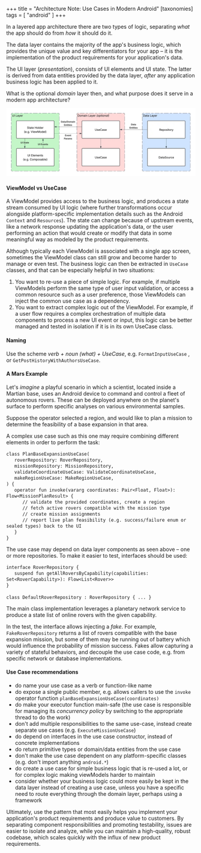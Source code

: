 +++
title = "Architecture Note: Use Cases in Modern Android"
[taxonomies]
tags = [ "android" ]
+++

In a layered app architecture there are two types of logic, separating _what_ the app should do from _how_ it should do it.

The data layer contains the majority of the app's business logic, which provides the unique value and key differentiators for your app – it is the implementation of the product requirements for your application's data.

The UI layer (_presentation_), consists of UI elements and UI state. The latter is derived from data entities provided by the data layer, _after_ any application business logic has been applied to it.

What is the optional _domain_ layer then, and what purpose does it serve in a modern app architecture?


<img src="/img/2025-08-24-android-architecture-use-cases.webp" />

#### ViewModel vs UseCase

A ViewModel provides access to the business logic, and produces a state stream consumed by UI logic (where further transformations occur alongside platform-specific implementation details such as the Android `Context` and `Resources`). The state can change because of upstream events, like a network response updating the application's data, or the user performing an action that would create or modify that data in some meaningful way as modeled by the product requirements. 

Although typically each ViewModel is associated with a single app screen, sometimes the ViewModel class can still grow and become harder to manage or even test. The business logic can then be extracted in `UseCase` classes, and that can be especially helpful in two situations:
1. You want to re-use a piece of simple logic.
   For example, if multiple ViewModels perform the same type of user input validation, or access a common resource such as a user preference, those ViewModels can inject the common use case as a dependency.
2. You want to extract complex logic out of the ViewModel.
   For example, if a user flow requires a complex orchestration of multiple data components to process a new UI event or input, this logic can be better managed and tested in isolation if it is in its own UseCase class.

#### Naming
Use the scheme _verb + noun (what) + UseCase_, e.g. `FormatInputUseCase` , or `GetPostHistoryWithAuthorsUseCase`.

#### A Mars Example
Let's _imagine_ a playful scenario in which a scientist, located inside a Martian base, uses an Android device to command and control a fleet of autonomous rovers. These can be deployed anywhere on the planet's surface to perform specific analyses on various environmental samples.

Suppose the operator selected a region, and would like to plan a mission to determine the feasibility of a base expansion in that area.

A complex use case such as this one may require combining different elements in order to perform the task:

```
class PlanBaseExpansionUseCase(
   roverRepository: RoverRepository,
   missionRepository: MissionRepository,
   validateCoordinateUseCase: ValidateCoordinateUseCase,
   makeRegionUseCase: MakeRegionUseCase,
) {
   operator fun invoke(vararg coordinates: Pair<Float, Float>): Flow<MissionPlanResult> {
      // validate the provided coordinates, create a region
      // fetch active rovers compatible with the mission type
      // create mission assignments
      // report live plan feasibility (e.g. success/failure enum or sealed types) back to the UI
   }
}
```

The use case may depend on data layer components as seen above – one or more repositories. To make it easier to test, interfaces should be used:

```
interface RoverRepository {
   suspend fun getAllRoversByCapability(capabilities: Set<RoverCapability>): Flow<List<Rover>>
}

class DefaultRoverRepository : RoverRepository { ... }
```

The main class implementation leverages a planetary network service to produce a state list of online rovers with the given capability.

In the test, the interface allows injecting a _fake_. For example, `FakeRoverRepository` returns a list of rovers compatible with the base expansion mission, but some of them may be running out of battery which would influence the probability of mission success. Fakes allow capturing a variety of stateful behaviors, and decouple the use case code, e.g. from specific network or database implementations.
#### Use Case recommendations
- do name your use case as a verb or function-like name
- do expose a single public member, e.g. allows callers to use the `invoke` operator function `planBaseExpansionUseCase(coordinates)`
- do make your executor function main-safe (the use case is responsible for managing its _concurrency policy_ by switching to the appropriate thread to do the work)
- don't add multiple responsibilities to the same use-case, instead create separate use cases (e.g. `ExecuteMissionUseCase`)
- do depend on interfaces in the use case constructor, instead of concrete implementations
- do return primitive types or domain/data entities from the use case
- don't make the use case dependent on any platform-specific classes (e.g. don't import anything `android.*`)
- do create a use case for simple business logic that is re-used a lot, or for complex logic making viewModels harder to maintain
- consider whether your business logic could more easily be kept in the data layer instead of creating a use case, unless you have a specific need to route everything through the domain layer, perhaps using a framework

Ultimately, use the pattern that most easily helps you implement your application's product requirements and produce value to customers. By separating component responsibilities and promoting testability, issues are easier to isolate and analyze, while you can maintain a high-quality, robust codebase, which scales quickly with the influx of new product requirements. 

